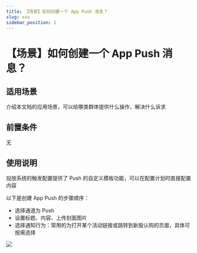```yaml
---
title: 【场景】如何创建一个 App Push 消息？
slug: xxx
sidebar_position: 2
---
```



# 【场景】如何创建一个 App Push 消息？

## 适用场景

介绍本文档的应用场景，可以给哪类群体提供什么操作，解决什么诉求

## 前置条件

无

## 使用说明

投放系统的触发配置提供了 Push 的自定义模板功能，可以在配置计划时直接配置内容

以下是创建 App Push  的步骤顺序：

- 选择通道为 Push
- 设置标题、内容、上传封面图片
- 选择通知行为：常用的为打开某个活动链接或跳转到新股认购的页面，具体可按需选择

<img src="/assets/LRDrbZDarobspdx7QLXcLvqcnZg.png" src-width="2132" src-height="1526" align="center"/>

